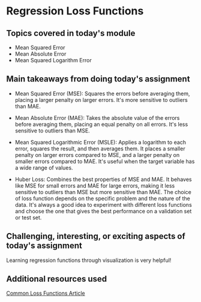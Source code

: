# Regression Loss Functions

## Topics covered in today's module
* Mean Squared Error
* Mean Absolute Error
* Mean Squared Logarithm Error

## Main takeaways from doing today's assignment
* Mean Squared Error (MSE): Squares the errors before averaging them, placing a larger penalty on larger errors. It's more sensitive to outliers than MAE.
  
* Mean Absolute Error (MAE): Takes the absolute value of the errors before averaging them, placing an equal penalty on all errors. It's less sensitive to outliers than MSE.
  
* Mean Squared Logarithmic Error (MSLE): Applies a logarithm to each error, squares the result, and then averages them. It places a smaller penalty on larger errors compared to MSE, and a larger penalty on smaller errors compared to MAE. It's useful when the target variable has a wide range of values.
  
* Huber Loss: Combines the best properties of MSE and MAE. It behaves like MSE for small errors and MAE for large errors, making it less sensitive to outliers than MSE but more sensitive than MAE.
The choice of loss function depends on the specific problem and the nature of the data. It's always a good idea to experiment with different loss functions and choose the one that gives the best performance on a validation set or test set.

## Challenging, interesting, or exciting aspects of today's assignment
Learning regression functions through visualization is very helpful!

## Additional resources used 
[Common Loss Functions Article](https://towardsdatascience.com/common-loss-functions-in-machine-learning-46af0ffc4d23)

